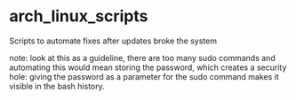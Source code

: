 # arch_linux_scripts
Scripts to automate fixes after updates broke the system

note: look at this as a guideline, there are too many sudo commands and automating this would mean storing the password, which creates a security hole: giving the password as a parameter for the sudo command makes it visible in the bash history.
